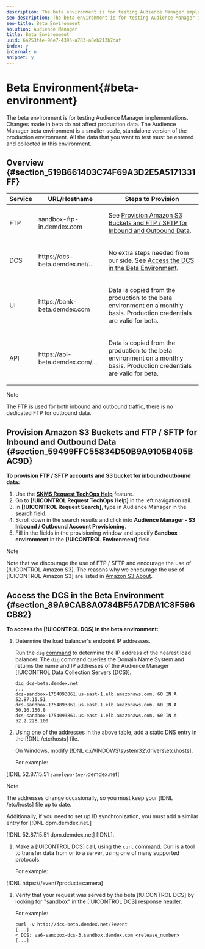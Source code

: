 ```yaml
---
description: The beta environment is for testing Audience Manager implementations. Changes made in beta do not affect production data. The Audience Manager beta environment is a smaller-scale, standalone version of the production environment. All the data that you want to test must be entered and collected in this environment.
seo-description: The beta environment is for testing Audience Manager implementations. Changes made in beta do not affect production data. The Audience Manager beta environment is a smaller-scale, standalone version of the production environment. All the data that you want to test must be entered and collected in this environment.
seo-title: Beta Environment
solution: Audience Manager
title: Beta Environment
uuid: 6a253f4e-96e7-4395-a783-a8eb213b7daf
index: y
internal: n
snippet: y
---
```


# Beta Environment{#beta-environment}

The beta environment is for testing Audience Manager implementations. Changes made in beta do not affect production data. The Audience Manager beta environment is a smaller-scale, standalone version of the production environment. All the data that you want to test must be entered and collected in this environment.

## Overview {#section_519B661403C74F69A3D2E5A5171331FF}

<!-- 

beta_environment_admin.xml

 -->

<table id="table_6F388D1F7EC74D859D32ACAB56788412"> 
 <thead> 
  <tr> 
   <th colname="col1" class="entry"> Service </th> 
   <th colname="col2" class="entry"> URL/Hostname </th> 
   <th colname="col3" class="entry"> Steps to Provision </th> 
  </tr> 
 </thead>
 <tbody> 
  <tr> 
   <td colname="col1"> FTP </td> 
   <td colname="col2"> <span class="filepath"> sandbox-ftp-in.demdex.com</span> </td> 
   <td colname="col3"> <p>See <a href="admin-beta-environment.md#section_59499FFC55834D50B9A9105B405BAC9D" format="dita" scope="local"> Provision Amazon S3 Buckets and FTP / SFTP for Inbound and Outbound Data</a>. </p> </td> 
  </tr> 
  <tr> 
   <td colname="col1"><span class="wintitle"> DCS </span> </td> 
   <td colname="col2"> <span class="filepath"> https://dcs-beta.demdex.net/...</span> </td> 
   <td colname="col3"> <p>No extra steps needed from our side. See <a href="admin-beta-environment.md#section_89A9CAB8A0784BF5A7DBA1C8F596CB82" format="dita" scope="local"> Access the DCS in the Beta Environment</a>. </p> </td> 
  </tr> 
  <tr> 
   <td colname="col1"> UI </td> 
   <td colname="col2"> <span class="filepath"> https://bank-beta.demdex.com </span> </td> 
   <td colname="col3"> <p>Data is copied from the production to the beta environment on a monthly basis. Production credentials are valid for beta. </p> </td> 
  </tr> 
  <tr> 
   <td colname="col1"> API </td> 
   <td colname="col2"> <span class="filepath"> https://api-beta.demdex.com/...</span> </td> 
   <td colname="col3"> <p>Data is copied from the production to the beta environment on a monthly basis. Production credentials are valid for beta. </p> </td> 
  </tr> 
 </tbody> 
</table>

>[!NOTE]
>
>The FTP is used for both inbound and outbound traffic, there is no dedicated FTP for outbound data.

## Provision Amazon S3 Buckets and FTP / SFTP for Inbound and Outbound Data {#section_59499FFC55834D50B9A9105B405BAC9D}

**To provision FTP / SFTP accounts and S3 bucket for inbound/outbound data:**

1. Use the [**SKMS Request TechOps Help**](https://skms.adobe.com/) feature. 
1. Go to **[!UICONTROL Request TechOps Help]** in the left navigation rail. 
1. In **[!UICONTROL Request Search]**, type in Audience Manager in the search field. 
1. Scroll down in the search results and click into **Audience Manager - S3 Inbound / Outbound Account Provisioning**. 
1. Fill in the fields in the provisioning window and specify **Sandbox environment** in the **[!UICONTROL Environment]** field.

>[!NOTE]
>
>Note that we discourage the use of FTP / SFTP and encourage the use of [!UICONTROL Amazon S3]. The reasons why we encourage the use of [!UICONTROL Amazon S3] are listed in [Amazon S3:About](https://marketing.adobe.com/resources/help/en_US/aam/c_as3.html).

## Access the DCS in the Beta Environment {#section_89A9CAB8A0784BF5A7DBA1C8F596CB82}

**To access the [!UICONTROL DCS] in the beta environment:**

1. Determine the load balancer's endpoint IP addresses.

   Run the `dig` [command](https://en.wikipedia.org/wiki/Dig_(command)) to determine the IP address of the nearest load balancer. The `dig` command queries the Domain Name System and returns the name and IP addresses of the Audience Manager [!UICONTROL Data Collection Servers (DCS)].

   ```
   dig dcs-beta.demdex.net
   ...
   dcs-sandbox-1754093861.us-east-1.elb.amazonaws.com. 60 IN A 52.87.15.51
   dcs-sandbox-1754093861.us-east-1.elb.amazonaws.com. 60 IN A 50.16.150.8
   dcs-sandbox-1754093861.us-east-1.elb.amazonaws.com. 60 IN A 52.2.228.100
   ```

1. Using one of the addresses in the above table, add a static DNS entry in the [!DNL /etc/hosts] file.

   On Windows, modify [!DNL c:\WINDOWS\system32\drivers\etc\hosts].

   For example:

[!DNL 52.87.15.51 *`samplepartner`*.demdex.net]

   >[!NOTE]
   >
   >The addresses change occasionally, so you must keep your [!DNL /etc/hosts] file up to date.

   Additionally, if you need to set up ID synchronization, you must add a similar entry for [!DNL dpm.demdex.net.]

[!DNL 52.87.15.51 dpm.demdex.net] [!DNL]. 

1. Make a [!UICONTROL DCS] call, using the `curl` [command](https://curl.haxx.se/docs/manpage.html). Curl is a tool to transfer data from or to a server, using one of many supported protocols.

   For example:

[!DNL https://<domain>/event?product=camera] 

1. Verify that your request was served by the beta [!UICONTROL DCS] by looking for "sandbox" in the [!UICONTROL DCS] response header.

   For example:

   ```
   curl -v http://dcs-beta.demdex.net/?event
   [...]
   < DCS: va6-sandbox-dcs-3.sandbox.demdex.com <release_number>
   [...]
   ```

